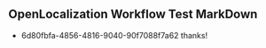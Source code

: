 ## OpenLocalization Workflow Test MarkDown
* 6d80fbfa-4856-4816-9040-90f7088f7a62 thanks!

<!--HONumber=Aug16_HO4-->


